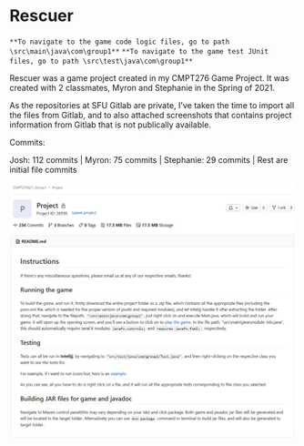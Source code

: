 # Rescuer

`**To navigate to the game code logic files, go to path \src\main\java\com\group1**`
`**To navigate to the game test JUnit files, go to path \src\test\java\com\group1**`


Rescuer was a game project created in my CMPT276 Game Project. It was created with 2 classmates, Myron and Stephanie in the Spring of 2021. 

As the repositories at SFU Gitlab are private, I've taken the time to import all the files from Gitlab, and to also attached screenshots that contains project information from Gitlab that is not publically available.

Commits:

Josh: 112 commits | 
Myron: 75 commits | 
Stephanie: 29 commits | Rest are initial file commits


![Alt text](https://github.com/joshxgchen/Rescuer/blob/main/gitlab2.PNG?raw=true "Test")
![Alt text](https://github.com/joshxgchen/Rescuer/blob/main/gitlab.PNG?raw=true "Test")
